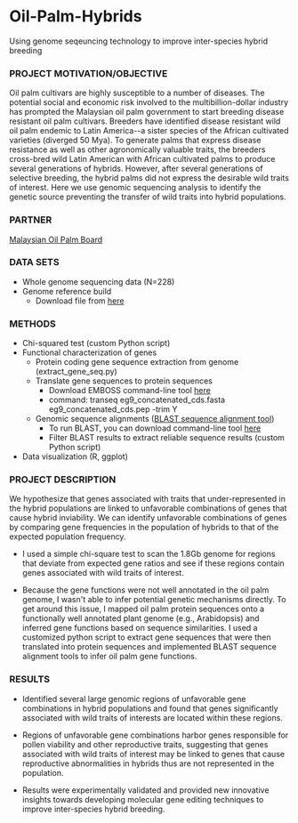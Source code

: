 # Oil-Palm-Hybrids
Using genome seqeuncing technology to improve inter-species hybrid breeding

### PROJECT MOTIVATION/OBJECTIVE
Oil palm cultivars are highly susceptible to a number of diseases. The potential social and economic risk involved to the multibillion-dollar industry has prompted the Malaysian oil palm government to start breeding disease resistant oil palm cultivars. Breeders have identified disease resistant wild oil palm endemic to Latin America--a sister species of the African cultivated varieties (diverged 50 Mya). To generate palms that express disease resistance as well as other agronomically valuable traits, the breeders cross-bred wild Latin American with African cultivated palms to produce several generations of hybrids. However, after several generations of selective breeding, the hybrid palms did not express the desirable wild traits of interest. Here we use genomic sequencing analysis to identify the genetic source preventing the transfer of wild traits into hybrid populations.

### PARTNER
[Malaysian Oil Palm Board](http://www.mpob.gov.my/)

### DATA SETS
* Whole genome sequencing data (N=228)
* Genome reference build
  * Download file from [here](https://www.dropbox.com/s/6njf8aanbdhk3ap/EG9.1.joined.fa.gz?dl=0)

### METHODS
* Chi-squared test (custom Python script)
* Functional characterization of genes
  * Protein coding gene sequence extraction from genome (extract_gene_seq.py)
  * Translate gene sequences to protein sequences
    - Download EMBOSS command-line tool [here](http://emboss.sourceforge.net/download/)
    - command: transeq eg9_concatenated_cds.fasta eg9_concatenated_cds.pep -trim Y
  * Genomic sequence alignments ([BLAST sequence alignment tool](https://blast.ncbi.nlm.nih.gov/Blast.cgi))
    - To run BLAST, you can download command-line tool [here](https://blast.ncbi.nlm.nih.gov/Blast.cgi?CMD=Web&PAGE_TYPE=BlastDocs&DOC_TYPE=Download)
    - Filter BLAST results to extract reliable sequence results (custom Python script)
* Data visualization (R, ggplot)

### PROJECT DESCRIPTION
We hypothesize that genes associated with traits that under-represented in the hybrid populations are linked to unfavorable combinations of genes that cause hybrid inviability. We can identify unfavorable combinations of genes by comparing gene frequencies in the population of hybrids to that of the expected population frequency. 

* I used a simple chi-square test to scan the 1.8Gb genome for regions that deviate from expected gene ratios and see if these regions contain genes associated with wild traits of interest. 

* Because the gene functions were not well annotated in the oil palm genome, I wasn't able to infer potential genetic mechanisms directly. To get around this issue, I mapped oil palm protein sequences onto a functionally well annotated plant genome (e.g., Arabidopsis) and inferred gene functions based on sequence similarities. I used a customized python script to extract gene sequences that were then translated into protein sequences and implemented BLAST sequence alignment tools to infer oil palm gene functions. 

### RESULTS
* Identified several large genomic regions of unfavorable gene combinations in hybrid populations and found that genes significantly associated with wild traits of interests are located within these regions.

* Regions of unfavorable gene combinations harbor genes responsible for pollen viability and other reproductive traits, suggesting that genes associated with wild traits of interest may be linked to genes that cause reproductive abnormalities in hybrids thus are not represented in the population.

* Results were experimentally validated and provided new innovative insights towards developing molecular gene editing techniques to improve inter-species hybrid breeding. 
